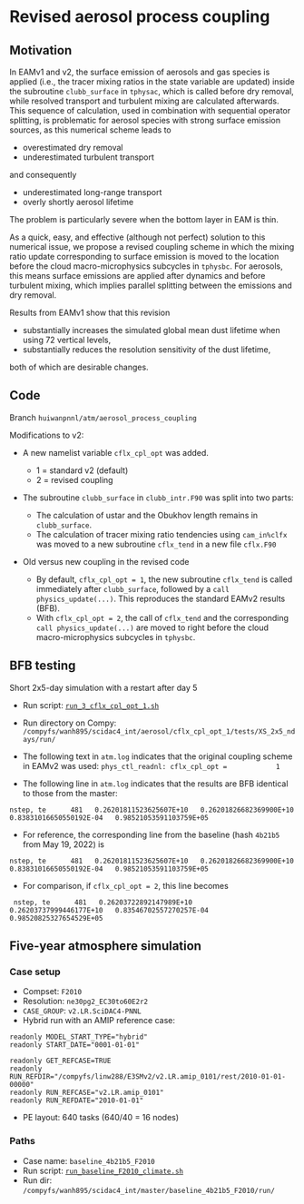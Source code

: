 # Revised aerosol process coupling

## Motivation

In EAMv1 and v2, the surface emission of aerosols and gas species is applied (i.e., the tracer mixing ratios in the state variable are updated) inside the subroutine `clubb_surface` in `tphysac`, which is called before dry removal, while resolved transport and turbulent mixing are calculated afterwards. This sequence of calculation, used in combination with sequential operator splitting, is problematic for aerosol species with strong surface emission sources, as this numerical scheme leads to 

* overestimated dry removal
* underestimated turbulent transport

and consequently

* underestimated long-range transport
* overly shortly aerosol lifetime

The problem is particularly severe when the bottom layer in EAM is thin.

As a quick, easy, and effective (although not perfect) solution to this numerical issue, we propose a revised coupling scheme in which the mixing ratio update corresponding to surface emission is moved to the location before the cloud macro-microphysics subcycles in `tphysbc`. For aerosols, this means surface emissions are applied after dynamics and before turbulent mixing, which implies parallel splitting between the emissions and dry removal.

Results from EAMv1 show that this revision 

* substantially increases the simulated global mean dust lifetime when using 72 vertical levels,
* substantially reduces the resolution sensitivity of the dust lifetime,

both of which are desirable changes.


## Code

Branch `huiwanpnnl/atm/aerosol_process_coupling`

Modifications to v2:

* A new namelist variable `cflx_cpl_opt` was added.
  * 1 = standard v2 (default)
  * 2 = revised coupling

* The subroutine `clubb_surface` in `clubb_intr.F90` was split into two parts:
  * The calculation of ustar and the Obukhov length remains in `clubb_surface`.
  * The calculation of tracer mixing ratio tendencies using `cam_in%clfx` was moved to a new subroutine `cflx_tend` in a new file `cflx.F90`

* Old versus new coupling in the revised code
  * By default, `cflx_cpl_opt = 1`, the new subroutine `cflx_tend` is called immediately after `clubb_surface`, followed by a `call physics_update(...)`. This reproduces the standard EAMv2 results (BFB).
  * With `cflx_cpl_opt = 2`, the call of `cflx_tend` and the corresponding `call physics_update(...)` are moved to right before the cloud macro-microphysics subcycles in `tphysbc`.

## BFB testing

Short 2x5-day simulation with a restart after day 5

* Run script: [`run_3_cflx_cpl_opt_1.sh`](https://github.com/huiwanpnnl/scidac_integration/blob/main/scripts/aerosol_process_coupling/run_3_cflx_cpl_opt_1.sh)

* Run directory on Compy: `/compyfs/wanh895/scidac4_int/aerosol/cflx_cpl_opt_1/tests/XS_2x5_ndays/run/`

* The following text in `atm.log` indicates that the original coupling scheme in EAMv2 was used:
`phys_ctl_readnl: cflx_cpl_opt =            1`

* The following line in `atm.log` indicates that the results are BFB identical to those from the master:

`nstep, te      481   0.26201811523625607E+10   0.26201826682369900E+10   0.83831016650550192E-04   0.98521053591103759E+05`

* For reference, the corresponding line from the baseline (hash `4b21b5` from May 19, 2022) is 

`nstep, te      481   0.26201811523625607E+10   0.26201826682369900E+10   0.83831016650550192E-04   0.98521053591103759E+05`

* For comparison, if `cflx_cpl_opt = 2`, this line becomes 
  
` nstep, te      481   0.26203722892147989E+10   0.26203737999446177E+10   0.83546702557270257E-04   0.98520825327654529E+05`

## Five-year atmosphere simulation

### Case setup

* Compset: `F2010`
* Resolution: `ne30pg2_EC30to60E2r2`
* `CASE_GROUP`: `v2.LR.SciDAC4-PNNL`
* Hybrid run with an AMIP reference case:

```
readonly MODEL_START_TYPE="hybrid"  
readonly START_DATE="0001-01-01"

readonly GET_REFCASE=TRUE
readonly RUN_REFDIR="/compyfs/linw288/E3SMv2/v2.LR.amip_0101/rest/2010-01-01-00000"
readonly RUN_REFCASE="v2.LR.amip_0101"
readonly RUN_REFDATE="2010-01-01"
```
 * PE layout: 640 tasks (640/40 = 16 nodes)

### Paths

* Case name: `baseline_4b21b5_F2010`
* Run script: [`run_baseline_F2010_climate.sh`](https://github.com/huiwanpnnl/scidac_integration/blob/main/scripts/baseline/run_baseline_F2010_climate.sh)
* Run dir: `/compyfs/wanh895/scidac4_int/master/baseline_4b21b5_F2010/run/`